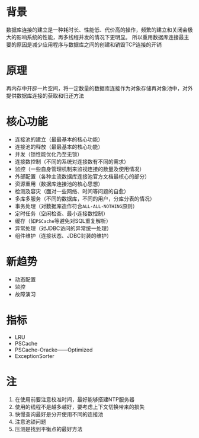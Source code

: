 # 背景

数据库连接的建立是一种耗时长、性能低、代价高的操作，频繁的建立和关闭会极大的影响系统的性能，再多线程并发的情况下更明显。
所以重用数据库连接最主要的原因是减少应用程序与数据库之间的创建和销毁TCP连接的开销

# 原理

再内存中开辟一片空间，将一定数量的数据库连接作为对象存储再对象池中，对外提供数据库连接的获取和归还方法


# 核心功能
- 连接池的建立（最最基本的核心功能）
- 连接池的释放（最最基本的核心功能）
- 并发（锁性能优化乃至无锁）
- 连接数控制（不同的系统对连接数有不同的需求）
- 监控（一些自身管理机制来监视连接的数量及使用情况）
- 外部配置（各种主流数据库连接池官方文档最核心的部分）
- 资源重用（数据库连接池的核心思想）
- 检测及容灾（面对一些网络、时间等问题的自愈）
- 多库多服务（不同的数据库，不同的用户，分库分表的情况）
- 事务处理（对数据库造作符合`ALL-ALL-NOTHING`原则）
- 定时任务（空闲检查、最小连接数控制）
- 缓存（如`PSCache`等避免对SQL重复解析）
- 异常处理（对JDBC访问的异常统一处理）
- 组件维护（连接状态、JDBC封装的维护）

# 新趋势
- 动态配置
- 监控
- 故障演习

# 指标
- LRU
- PSCache
- PSCache-Oracke——Optimized
- ExceptionSorter


# 注
1. 在使用前要注意校准时间，最好能够搭建NTP服务器
2. 使用的线程不是越多越好，要考虑上下文切换带来的损失
3. 快慢查询最好是分开使用不同的连接池
4. 注意池锁问题
5. 压测是找到平衡点的最好方法